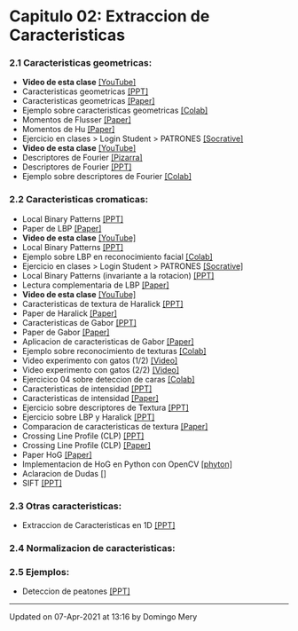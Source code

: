 
# Capitulo 02: Extraccion de Caracteristicas
### 2.1 Caracteristicas geometricas:
* **Video de esta clase** [[YouTube]](https://youtu.be/SMCEHYR9Pik)
* Caracteristicas geometricas [[PPT]](https://github.com/domingomery/patrones/blob/master/clases/Cap02_Extraccion_de_Caracteristicas/presentations/PAT02_GeometricFeatures.pptx)
* Caracteristicas geometricas [[Paper]](https://github.com/domingomery/patrones/blob/master/clases/Cap02_Extraccion_de_Caracteristicas/papers/PAT02_GeometricFeatures.pdf)
* Ejemplo sobre caracteristicas geometricas [[Colab]](https://colab.research.google.com/drive/1ZVWzvrgfe56kP4tcsPFYW4Qd0asoMCOU?usp=sharing)
* Momentos de Flusser [[Paper]](https://github.com/domingomery/patrones/blob/master/clases/Cap02_Extraccion_de_Caracteristicas/papers/Flusser_Moments.pdf)
* Momentos de Hu [[Paper]](https://github.com/domingomery/patrones/blob/master/clases/Cap02_Extraccion_de_Caracteristicas/papers/Hu_Moments.pdf)
* Ejercicio en clases > Login Student > PATRONES [[Socrative]](http://www.socrative.com)
* **Video de esta clase** [[YouTube]](https://youtu.be/tNMZQr4csWU)
* Descriptores de Fourier [[Pizarra]](https://github.com/domingomery/patrones/blob/master/clases/Cap02_Extraccion_de_Caracteristicas/presentations/PAT02_DescriptoresFourier_Pizarra.pdf)
* Descriptores de Fourier [[PPT]](https://github.com/domingomery/patrones/blob/master/clases/Cap02_Extraccion_de_Caracteristicas/presentations/PAT02_DescriptoresFourier.pptx)
* Ejemplo sobre descriptores de Fourier [[Colab]](https://colab.research.google.com/drive/1hq7EZDMBCyQm0jKgm9tWAcdHljR38bG_?usp=sharing)
### 2.2 Caracteristicas cromaticas:
* Local Binary Patterns [[PPT]](https://github.com/domingomery/patrones/blob/master/clases/Cap02_Extraccion_de_Caracteristicas/presentations/PAT02_LocalBinaryPatterns.pptx)
* Paper de LBP [[Paper]](https://github.com/domingomery/patrones/blob/master/clases/Cap02_Extraccion_de_Caracteristicas/papers/LBP_faces.pdf)
* **Video de esta clase** [[YouTube]](https://youtu.be/Wp1F4d50b38)
* Local Binary Patterns [[PPT]](https://github.com/domingomery/patrones/blob/master/clases/Cap02_Extraccion_de_Caracteristicas/presentations/PAT02_LocalBinaryPatterns.pptx)
* Ejemplo sobre LBP en reconocimiento facial [[Colab]](https://colab.research.google.com/drive/1yw-3uoLIi2_IoI-TWIpYSOz7VTSxSBkC?usp=sharing)
* Ejercicio en clases > Login Student > PATRONES [[Socrative]](http://www.socrative.com)
* Local Binary Patterns  (invariante a la rotacion) [[PPT]](https://github.com/domingomery/patrones/blob/master/clases/Cap02_Extraccion_de_Caracteristicas/presentations/PAT02_LocalBinaryPatterns_ri.pptx)
* Lectura complementaria de LBP [[Paper]](http://www.scholarpedia.org/article/Local_Binary_Patterns)
* **Video de esta clase** [[YouTube]](https://youtu.be/24UJe4wY2zc)
* Caracteristicas de textura de Haralick [[PPT]](https://github.com/domingomery/patrones/blob/master/clases/Cap02_Extraccion_de_Caracteristicas/presentations/PAT02_HaralickTexture.pptx)
* Paper de Haralick [[Paper]](https://github.com/domingomery/patrones/blob/master/clases/Cap02_Extraccion_de_Caracteristicas/papers/Haralick_Textures.pdf)
* Caracteristicas de Gabor [[PPT]](https://github.com/domingomery/patrones/blob/master/clases/Cap02_Extraccion_de_Caracteristicas/presentations/PAT02_Gabor.pptx)
* Paper de Gabor [[Paper]](https://github.com/domingomery/patrones/blob/master/clases/Cap02_Extraccion_de_Caracteristicas/papers/Manjunath_GaborFeatures1996.pdf)
* Aplicacion de caracteristicas de Gabor [[Paper]](https://github.com/domingomery/patrones/blob/master/clases/Cap02_Extraccion_de_Caracteristicas/papers/Gabor_Application.pdf)
* Ejemplo sobre reconocimiento de texturas [[Colab]](https://colab.research.google.com/drive/1i8Wn5KlNGPKcKKEtyjBiHoOChx7aF-rS?usp=sharing)
* Video experimento con gatos (1/2) [[Video]](https://youtu.be/IOHayh06LJ4)
* Video experimento con gatos (2/2) [[Video]](https://youtu.be/QzkMo45pcUo)
* Ejercicico 04 sobre deteccion de caras [[Colab]](https://colab.research.google.com/drive/1amOTtTetNkw3ew58yOmjMc_L1qJ1RVqD?usp=sharing)
* Caracteristicas de intensidad [[PPT]](https://github.com/domingomery/patrones/blob/master/clases/Cap02_Extraccion_de_Caracteristicas/presentations/PAT02_IntensityFeatures.pptx)
* Caracteristicas de intensidad [[Paper]](https://github.com/domingomery/patrones/blob/master/clases/Cap02_Extraccion_de_Caracteristicas/papers/PAT02_IntensityFeatures.pdf)
* Ejercicio sobre descriptores de Textura [[PPT]](https://github.com/domingomery/patrones/blob/master/clases/Cap02_Extraccion_de_Caracteristicas/presentations/PAT02_QuizTexturas.pptx)
* Ejercicio sobre LBP y Haralick [[PPT]](https://github.com/domingomery/patrones/blob/master/clases/Cap02_Extraccion_de_Caracteristicas/presentations/PAT02_QuizTexturas.pptx)
* Comparacion de caracteristicas de textura [[Paper]](https://github.com/domingomery/patrones/blob/master/clases/Cap02_Extraccion_de_Caracteristicas/papers/Randen_ComparativeTextures.pdf)
* Crossing Line Profile (CLP) [[PPT]](https://github.com/domingomery/patrones/blob/master/clases/Cap02_Extraccion_de_Caracteristicas/presentations/PAT02_CrossingLineProfiles.pptx)
* Crossing Line Profile (CLP) [[Paper]](https://github.com/domingomery/patrones/blob/master/clases/Cap02_Extraccion_de_Caracteristicas/papers/Mery_CrossingLineProfiles.pdf)
* Paper HoG [[Paper]](https://hal.inria.fr/file/index/docid/548512/filename/hog_cvpr2005.pdf)
* Implementacion de HoG en Python con OpenCV [[phyton]](https://www.learnopencv.com/histogram-of-oriented-gradients/)
* Aclaracion de Dudas [[]]()
* SIFT [[PPT]](https://github.com/domingomery/patrones/blob/master/clases/Cap02_Extraccion_de_Caracteristicas/presentations/PAT02_SIFT_ObjectDetection.pptx)
### 2.3 Otras caracteristicas:
* Extraccion de Caracteristicas en 1D [[PPT]](https://github.com/domingomery/patrones/blob/master/clases/Cap02_Extraccion_de_Caracteristicas/presentations/PAT02_FX_1D.pptx)
### 2.4 Normalizacion de caracteristicas:
### 2.5 Ejemplos:
* Deteccion de peatones [[PPT]](https://github.com/domingomery/patrones/blob/master/clases/Cap02_Extraccion_de_Caracteristicas/presentations/PAT02_HoG_HumanDetection.pptx)
---


Updated on 07-Apr-2021 at 13:16 by Domingo Mery
